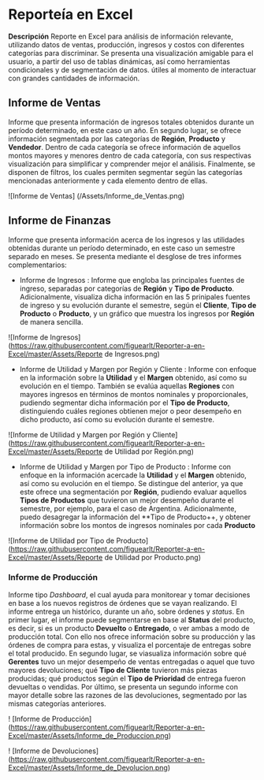 # Reporteía en Excel

**Descripción**
Reporte en Excel para análisis de información relevante, utilizando datos de ventas, producción, ingresos y costos con diferentes categorías para discriminar. Se presenta una visualización amigable para el usuario, a partir del uso de tablas dinámicas, así como herramientas condicionales y de segmentación de datos. útiles al momento de interactuar con grandes cantidades de información.


## Informe de Ventas

Informe que presenta información de ingresos totales obtenidos durante un período determinado, en este caso un año. En segundo lugar, se ofrece información segmentada por las categorías de **Región**, **Producto** y **Vendedor**. Dentro de cada categoría se ofrece información de aquellos montos mayores y menores dentro de cada categoría, con sus respectivas visualización para simplificar y comprender mejor el análisis. Finalmente, se disponen de filtros, los cuales permiten segmentar según las categorías mencionadas anteriormente y cada elemento dentro de ellas.

![Informe de Ventas]
(/Assets/Informe_de_Ventas.png)

## Informe de Finanzas

Informe que presenta información acerca de los ingresos y las utilidades obtenidas durante un período determinado, en este caso un semestre separado en meses. Se presenta mediante el desglose de tres informes complementarios:

* Informe de Ingresos : Informe que engloba las principales fuentes de ingreso, separadas por categorías de **Región** y **Tipo de Producto**. Adicionalmente, visualiza dicha información en las 5 prinipales fuentes de ingreso y su evolución durante el semestre, según el **Cliente**, **Tipo de Producto** o **Producto**, y un gráfico que muestra los ingresos por **Región** de manera sencilla.

![Informe de Ingresos]
(https://raw.githubusercontent.com/figuearlt/Reporter-a-en-Excel/master/Assets/Reporte de Ingresos.png)

* Informe de Utilidad y Margen por Región y Cliente : Informe con enfoque en la información sobre la **Utilidad** y el **Margen** obtenido, así como su evolución en el tiempo. También se evalúa aquellas **Regiones** con mayores ingresos en términos de montos nominales y proporcionales, pudiendo segmentar dicha información por el **Tipo de Producto**, distinguiendo cuáles regiones obtienen mejor o peor desempeño en dicho producto, así como su evolución durante el semestre.

![Informe de Utilidad y Margen por Región y Cliente]
(https://raw.githubusercontent.com/figuearlt/Reporter-a-en-Excel/master/Assets/Reporte de Utilidad por Región.png)

* Informe de Utilidad y Margen por Tipo de Producto : Informe con enfoque en la información acercade la **Utilidad** y el **Margen** obtenido, así como su evolución en el tiempo. Se distingue del anterior, ya que este ofrece una segmentación por **Región**, pudiendo evaluar aquellos **Tipos de Productos** que tuvieron un mejor desempeño durante el semestre, por ejemplo, para el caso de Argentina. Adicionalmente, puedo desagregar la información del **Tipo de Producto++, y obtener información sobre los montos de ingresos nominales por cada **Producto**

![Informe de Utilidad por Tipo de Producto]
(https://raw.githubusercontent.com/figuearlt/Reporter-a-en-Excel/master/Assets/Reporte de Utilidad por Producto.png)

### Informe de Producción

Informe tipo *Dashboard*, el cual ayuda para monitorear y tomar decisiones en base a los nuevos registros de órdenes que se vayan realizando. El informe entrega un histórico, durante un año, sobre órdenes y *status*.
En primer lugar, el informe puede segmentarse en base al **Status** del producto, es decir, si es un producto **Devuelto** o **Entregado**, o ver ambas a modo de producción total. Con ello nos ofrece información sobre su producción y las órdenes de compra para estas, y visualiza el porcentaje de entregas sobre el total producido. En segundo lugar, se viasualiza información sobre qué **Gerentes** tuvo un mejor desempeño de ventas entregadas o aquel que tuvo mayores devoluciones; qué **Tipo de Cliente** tuvieron más piezas producidas; qué productos según el **Tipo de Prioridad** de entrega fueron devueltas o vendidas.
Por último, se presenta un segundo informe con mayor detalle sobre las razones de las devoluciones, segmentado por las mismas categorías anteriores.

! [Informe de Producción] (https://raw.githubusercontent.com/figuearlt/Reporter-a-en-Excel/master/Assets/Informe_de_Produccion.png)

! [Informe de Devoluciones] (https://raw.githubusercontent.com/figuearlt/Reporter-a-en-Excel/master/Assets/Informe_de_Devolucion.png)

